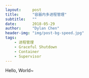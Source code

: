 ```yaml
---
layout:     post
title:      "容器内多进程管理"
subtitle:   ""
date:       2018-05-29
author:     "Dylan Chen"
header-img: "img/post-bg-speed.jpg"
tags:
    - 进程管理
    - Graceful Shutdown
    - Container
    - Supervisor
---
```


Hello, World~